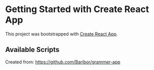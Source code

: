 # Getting Started with Create React App

This project was bootstrapped with [Create React App](https://github.com/facebook/create-react-app).

## Available Scripts

Created from: <https://github.com/Baribor/grammer-app>